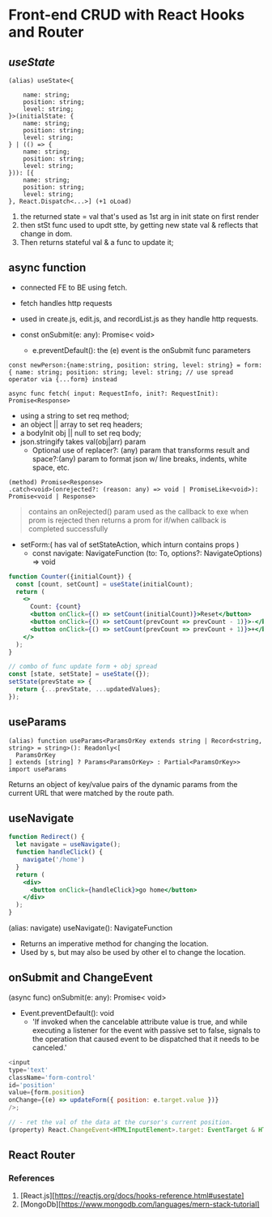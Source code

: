 
# Front-end CRUD with React Hooks and Router

## _useState_

```tsx
(alias) useState<{

    name: string;
    position: string;
    level: string;
}>(initialState: {
    name: string;
    position: string;
    level: string;
} | (() => {
    name: string;
    position: string;
    level: string;
})): [{
    name: string;
    position: string;
    level: string;
}, React.Dispatch<...>] (+1 oLoad)
```

1. the returned state = val that's used as 1st arg in init state on first render
2. then stSt func used to updt stte, by getting new state val & reflects that change in dom.
3. Then returns stateful val & a func to update it;

## async function

- connected FE to BE using fetch.
- fetch handles http requests
- used in create.js, edit.js, and recordList.js as they handle http requests.

- const onSubmit(e: any): Promise< void>
  - e.preventDefault(): the (e) event is the onSubmit func parameters

```tsx
const newPerson:{name:string, position: string, level: string} = form: { name: string; position: string; level: string; // use spread operator via {...form} instead

async func fetch( input: RequestInfo, init?: RequestInit):
Promise<Response>
```

- using a string to set req method;
- an object || array to set req headers;
- a bodyInit obj || null to set req body;
- json.stringify takes val(obj|arr) param
  - Optional use of replacer?: (any) param that transforms result and space?:(any) param to format json w/ line breaks, indents, white space, etc.

```tsx
(method) Promise<Response>
.catch<void>(onrejected?: (reason: any) => void | PromiseLike<void>): Promise<void | Response>
```

> contains an onRejected() param used as the callback to exe when prom is rejected
> then returns a prom for if/when callback is completed successfully

- setForm:( has val of setStateAction, which inturn contains props )
  - const navigate: NavigateFunction (to: To, options?: NavigateOptions) => void

```jsx
function Counter({initialCount}) {
  const [count, setCount] = useState(initialCount);
  return (
    <>
      Count: {count}
      <button onClick={() => setCount(initialCount)}>Reset</button>
      <button onClick={() => setCount(prevCount => prevCount - 1)}>-</button>
      <button onClick={() => setCount(prevCount => prevCount + 1)}>+</button>
    </>
  );
}

// combo of func update form + obj spread
const [state, setState] = useState({});
setState(prevState => {
  return {...prevState, ...updatedValues};
});
```

## useParams

```tsx
(alias) function useParams<ParamsOrKey extends string | Record<string, string> = string>(): Readonly<[
  ParamsOrKey
] extends [string] ? Params<ParamsOrKey> : Partial<ParamsOrKey>>
import useParams
```

Returns an object of key/value pairs of the dynamic params from the current URL that were matched by the route path.

## useNavigate

```jsx
function Redirect() {
  let navigate = useNavigate();
  function handleClick() {
    navigate('/home')
  }
  return (
    <div>
      <button onClick={handleClick}>go home</button>
    </div>
  );
}
```

(alias: navigate) useNavigate(): NavigateFunction

- Returns an imperative method for changing the location.
- Used by s, but may also be used by other el to change the location.

## onSubmit and ChangeEvent

(async func) onSubmit(e: any): Promise< void>

- Event.preventDefault(): void
  - 'If invoked when the cancelable attribute value is true, and while executing a listener for the event with passive set to false, signals to the operation that caused event to be dispatched that it needs to be canceled.'

```js
<input
type='text'
className='form-control'
id='position'
value={form.position}
onChange={(e) => updateForm({ position: e.target.value })}
/>;

// - ret the val of the data at the cursor's current position.
(property) React.ChangeEvent<HTMLInputElement>.target: EventTarget & HTMLInputElement
```

## React Router

### References

1. [React.js][https://reactjs.org/docs/hooks-reference.html#usestate]
2. [MongoDb][https://www.mongodb.com/languages/mern-stack-tutorial]
